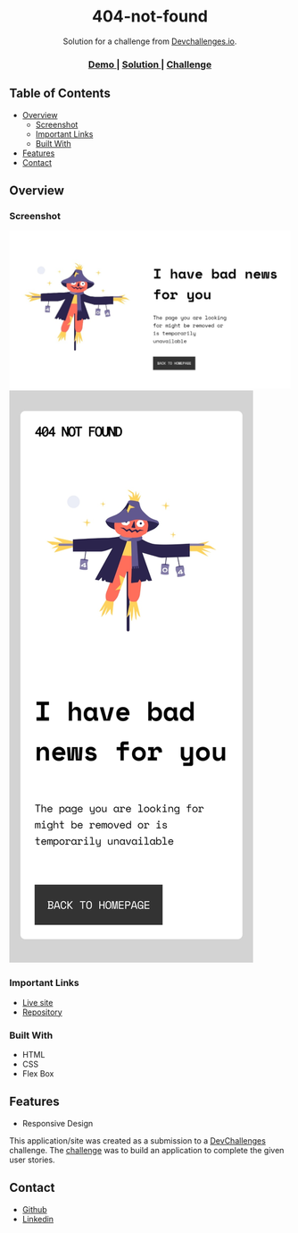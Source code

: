 <h1 align="center">404-not-found</h1>

<div align="center">
   Solution for a challenge from  <a href="http://devchallenges.io" target="_blank">Devchallenges.io</a>.
</div>

<div align="center">
  <h3>
    <a href="https://github.com/neriaxel/404-not-found-challenge">
      Demo
    </a>
    <span> | </span>
    <a href="https://github.com/neriaxel/404-not-found-challenge">
      Solution
    </a>
    <span> | </span>
    <a href="https://devchallenges.io/challenges/wBunSb7FPrIepJZAg0sY">
      Challenge
    </a>
  </h3>
</div>

<!-- TABLE OF CONTENTS -->

## Table of Contents

- [Overview](#overview)
  - [Screenshot](#screenshot)
  - [Important Links](#important-links)
  - [Built With](#built-with)
- [Features](#features)
- [Contact](#contact)


<!-- OVERVIEW -->

## Overview

### Screenshot

![Desktop View](./image/Screenshot-desktop.jpg)
![Mobile View](./image/Screenshot-mobile.jpg)



### Important Links

- [Live site](https://neriaxel.github.io/404-not-found-challenge/)
- [Repository](https://github.com/neriaxel/404-not-found-challenge)

### Built With

<!-- This section should list any major frameworks that you built your project using. Here are a few examples.-->
- HTML 
- CSS
- Flex Box

## Features

<!-- List the features of your application or follow the template. Don't share the figma file here :) -->
- Responsive Design


This application/site was created as a submission to a [DevChallenges](https://devchallenges.io/challenges) challenge. The [challenge](https://devchallenges.io/challenges/wBunSb7FPrIepJZAg0sY) was to build an application to complete the given user stories.



## Contact


- [Github](https://github.com/neriaxel)
- [Linkedin](https://www.linkedin.com/in/neri-axel-barbona/)
